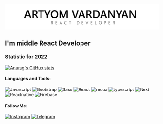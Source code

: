 ![Header](https://github.com/ArtyomVardanyan/ArtyomVardanyan/blob/master/assets/githublogo_page-0001%20(2).jpg)

## I'm middle React Developer

### Statistic for 2022
[![Anurag's GitHub stats](https://github-readme-stats.vercel.app/api?username=ArtyomVardanyan&theme=swift)](https://github.com/anuraghazra/github-readme-stats)

#### Languages and Tools:
![Javascript](https://img.shields.io/badge/-Javascript-000000?style=for-the-badge&logo=javascript)
![Bootstrap](https://img.shields.io/badge/-Bootstrap-000000?style=for-the-badge&logo=bootstrap)
![Sass](https://img.shields.io/badge/-Sass-000000?style=for-the-badge&logo=sass)
![React](https://img.shields.io/badge/-react-000000?style=for-the-badge&logo=react)
![redux](https://img.shields.io/badge/-redux-000000?style=for-the-badge&logo=redux)
![typescript](https://img.shields.io/badge/-typescript-000000?style=for-the-badge&logo=typescript)
![Next](https://img.shields.io/badge/-Next-000000?style=for-the-badge&logo=nextdotjs)
![Reactnative](https://img.shields.io/badge/-Reactnative-000000?style=for-the-badge&logo=react)
![Firebase](https://img.shields.io/badge/-Firebase-000000?style=for-the-badge&logo=firebase)



#### Follow Me:
[![Instagram](https://img.shields.io/badge/-Instagram-000000?style=for-the-badge&logo=instagram&logoColor=BD2B90)](https://www.instagram.com/artyom__vardanyan/?r=nametag)
[![Telegram](https://img.shields.io/badge/-Telegram-000000?style=for-the-badge&logo=telegram&logoColor=27a0d9)](https://t.me/ArtyomVardanyan)
